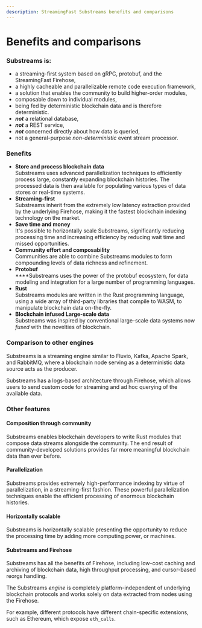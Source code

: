 ```yaml
---
description: StreamingFast Substreams benefits and comparisons
---
```


# Benefits and comparisons

### Substreams is:

* a streaming-first system based on gRPC, protobuf, and the StreamingFast Firehose,
* a highly cacheable and parallelizable remote code execution framework,
* a solution that enables the community to build higher-order modules,
* composable down to individual modules,
* being fed by deterministic blockchain data and is therefore deterministic.
* _**not**_ a relational database,
* _**not**_ a REST service,
* _**not**_ concerned directly about how data is queried,
* not a general-purpose _non-deterministic_ event stream processor.

### Benefits&#x20;

* **Store and process blockchain data**\
  Substreams uses advanced parallelization techniques to efficiently process large, constantly expanding blockchain histories. The processed data is then available for populating various types of data stores or real-time systems.
* **Streaming-first**\
  Substreams inherit from the extremely low latency extraction provided by the underlying Firehose, making it the fastest blockchain indexing technology on the market.
* **Save time and money**\
  It's possible to horizontally scale Substreams, significantly reducing processing time and increasing efficiency by reducing wait time and missed opportunities.
* **Community effort and composability**\
  Communities are able to combine Substreams modules to form compounding levels of data richness and refinement.
* **Protobuf**\
  ****Substreams uses the power of the protobuf ecosystem, for data modeling and integration for a large number of programming languages.
* **Rust**\
  Substreams modules are written in the Rust programming language, using a wide array of third-party libraries that compile to WASM, to manipulate blockchain data on-the-fly.
* **Blockchain infused Large-scale data**\
  Substreams was inspired by conventional large-scale data systems now _fused_ with the novelties of blockchain.

### Comparison to other engines

Substreams is a streaming engine similar to Fluvio, Kafka, Apache Spark, and RabbitMQ, where a blockchain node serving as a deterministic data source acts as the producer.

Substreams has a logs-based architecture through Firehose, which allows users to send custom code for streaming and ad hoc querying of the available data.

### **Other features**

#### Composition through community

Substreams enables blockchain developers to write Rust modules that compose data streams alongside the community. The end result of community-developed solutions provides far more meaningful blockchain data than ever before.

#### Parallelization

Substreams provides extremely high-performance indexing by virtue of parallelization, in a streaming-first fashion. These powerful parallelization techniques enable the efficient processing of enormous blockchain histories.

#### Horizontally scalable

Substreams is horizontally scalable presenting the opportunity to reduce the processing time by adding more computing power, or machines.

#### Substreams and Firehose

Substreams has all the benefits of Firehose, including low-cost caching and archiving of blockchain data, high throughput processing, and cursor-based reorgs handling.

The Substreams _engine_ is completely platform-independent of underlying blockchain protocols and works solely on data extracted from nodes using the Firehose.

For example, different protocols have different chain-specific extensions, such as Ethereum, which expose `eth_calls`.

###
